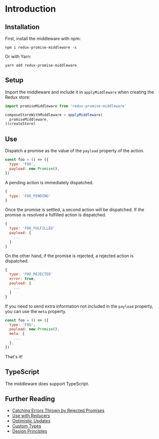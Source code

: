 # Introduction

## Installation

First, install the middleware with npm:

```
npm i redux-promise-middleware -s
```

Or with Yarn:

```
yarn add redux-promise-middleware
```

## Setup

Import the middleware and include it in `applyMiddleware` when creating the Redux store:

```js
import promiseMiddleware from 'redux-promise-middleware'

composeStoreWithMiddleware = applyMiddleware(
  promiseMiddleware,
)(createStore)
```

## Use

Dispatch a promise as the value of the `payload` property of the action.

```js
const foo = () => ({
  type: 'FOO',
  payload: new Promise(),
})
```

A pending action is immediately dispatched.

```js
{
  type: 'FOO_PENDING'
}
```

Once the promise is settled, a second action will be dispatched. If the promise is resolved a fulfilled action is dispatched.

```js
{
  type: 'FOO_FULFILLED'
  payload: {
    ...
  }
}
```

On the other hand, if the promise is rejected, a rejected action is dispatched.

```js
{
  type: 'FOO_REJECTED'
  error: true,
  payload: {
    ...
  }
}
```

If you need to send extra information not included in the `payload` property, you can use the `meta` property.

```js
const foo = () => ({
  type: 'FOO',
  payload: new Promise(),
  meta: {
    ...
  },
})
```

That's it!

## TypeScript

The middleware does support TypeScript.

## Further Reading
- [Catching Errors Thrown by Rejected Promises](guides/rejected-promises.md)
- [Use with Reducers](guides/reducers.md)
- [Optimistic Updates](guides/optimistic-updates.md)
- [Custom Types](guides/custom-suffixes.md)
- [Design Principles](guides/design-principles.md)
